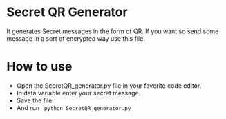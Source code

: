 # Secret QR Generator

It generates Secret messages in the form of QR. If you want so send some message in a sort of encrypted way use this file.

# How to use
- Open the SecretQR_generator.py file in your favorite code editor.
- In data variable enter your secret message.
- Save the file
- And run ``` python SecretQR_generator.py```
